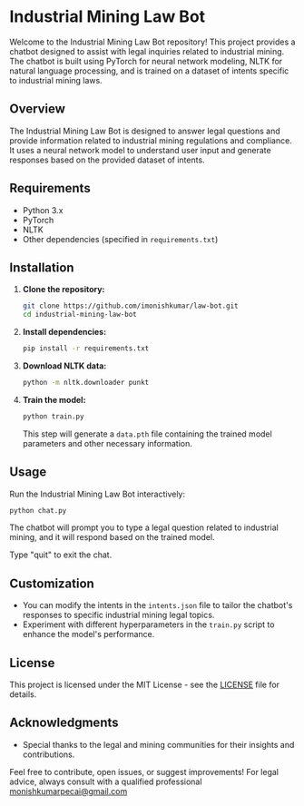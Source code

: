 # Industrial Mining Law Bot

Welcome to the Industrial Mining Law Bot repository! This project provides a chatbot designed to assist with legal inquiries related to industrial mining. The chatbot is built using PyTorch for neural network modeling, NLTK for natural language processing, and is trained on a dataset of intents specific to industrial mining laws.

## Overview

The Industrial Mining Law Bot is designed to answer legal questions and provide information related to industrial mining regulations and compliance. It uses a neural network model to understand user input and generate responses based on the provided dataset of intents.

## Requirements

- Python 3.x
- PyTorch
- NLTK
- Other dependencies (specified in `requirements.txt`)

## Installation

1. **Clone the repository:**

   ```bash
   git clone https://github.com/imonishkumar/law-bot.git
   cd industrial-mining-law-bot
   ```

2. **Install dependencies:**

   ```bash
   pip install -r requirements.txt
   ```

3. **Download NLTK data:**

   ```bash
   python -m nltk.downloader punkt
   ```

4. **Train the model:**

   ```bash
   python train.py
   ```

   This step will generate a `data.pth` file containing the trained model parameters and other necessary information.

## Usage

Run the Industrial Mining Law Bot interactively:

```bash
python chat.py
```

The chatbot will prompt you to type a legal question related to industrial mining, and it will respond based on the trained model.

Type "quit" to exit the chat.

## Customization

- You can modify the intents in the `intents.json` file to tailor the chatbot's responses to specific industrial mining legal topics.
- Experiment with different hyperparameters in the `train.py` script to enhance the model's performance.

## License

This project is licensed under the MIT License - see the [LICENSE](LICENSE) file for details.

## Acknowledgments

- Special thanks to the legal and mining communities for their insights and contributions.

Feel free to contribute, open issues, or suggest improvements! For legal advice, always consult with a qualified professional monishkumarpecai@gmail.com
